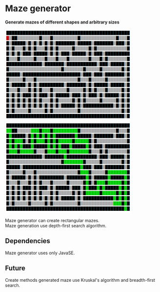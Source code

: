# Maze generator

**Generate mazes of different shapes and arbitrary sizes**

![GeneratedMaze](/examples/Maze.png "Generated maze")
![PathMaze](/examples/MazeWithPath.png "Path without maze")

Maze generator can create rectangular mazes.\
Maze generation use depth-first search  algorithm.

## Dependencies

Maze generator uses only JavaSE.

## Future

Create methods generated maze use Kruskal's algorithm and breadth-first search.
